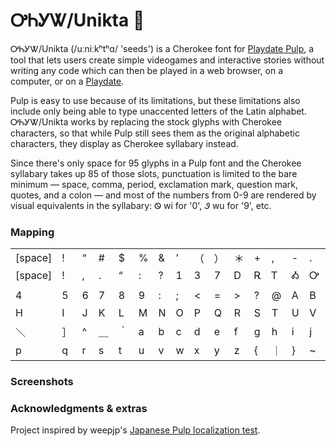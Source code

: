 # ᎤᏂᎩᏔ/Unikta 🌱

ᎤᏂᎩᏔ/Unikta (\/uːniːkʰtʰɑ/ 'seeds') is a Cherokee font for [Playdate Pulp](https://play.date/pulp/), a tool that lets users create simple videogames and interactive stories without writing any code which can then be played in a web browser, on a computer, or on a [Playdate](https://play.date).

Pulp is easy to use because of its limitations, but these limitations also include only being able to type unaccented letters of the Latin alphabet. ᎤᏂᎩᏔ/Unikta works by replacing the stock glyphs with Cherokee characters, so that while Pulp still sees them as the original alphabetic characters, they display as Cherokee syllabary instead.

Since there's only space for 95 glyphs in a Pulp font and the Cherokee syllabary takes up 85 of those slots, punctuation is limited to the bare minimum — space, comma, period, exclamation mark, question mark, quotes, and a colon — and most of the numbers from 0-9 are rendered by visual equivalents in the syllabary: Ꮻ wi for '0', Ꮽ wu for '9', etc.


### Mapping
|||||||||||||||||||||
|:----|:----|:----|:----|:----|:----|:----|:----|:----|:----|:----|:----|:----|:----|:----|:----|:----|:----|:----|:----|
|[space]|!|“|#|$|%|&|’|（|）|＊|+|,|-|.|／|0|1|2|3|
|[space]|!|,|.|“|:|?|1|3|7|Ꭰ|Ꭱ|Ꭲ|Ꭳ|Ꭴ|Ꭵ|Ꭶ|Ꭷ|Ꭸ|Ꭹ|
|||||||||||||||||||||
|4|5|6|7|8|9|:|;|<|=|>|?|@|A|B|C|D|E|F|G|
|H|I|J|K|L|M|N|O|P|Q|R|S|T|U|V|W|X|Y|Z|［|
|＼|］|^|＿|｀|a|b|c|d|e|f|g|h|i|j|k|l|m|n|o|
|p|q|r|s|t|u|v|w|x|y|z|{|｜|}|~|


### Screenshots

### Acknowledgments & extras

Project inspired by weepjp's [Japanese Pulp localization test](https://github.com/weepjp/Playdate-Pulp-Sample-jp).
